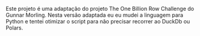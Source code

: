 Este projeto é uma adaptação do projeto The One Billion Row Challenge do Gunnar Morling.
Nesta versão adaptada eu eu mudei a linguagem para Python e tentei otimizar o script para não precisar recorrer ao DuckDb ou Polars.